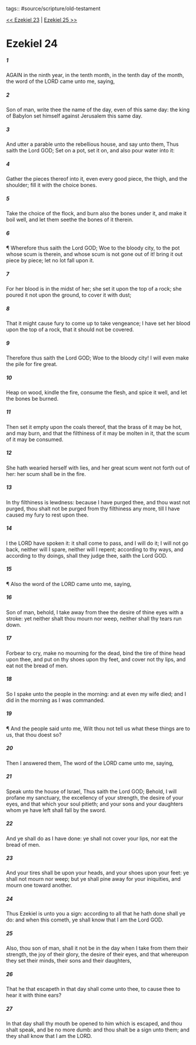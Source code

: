 tags:: #source/scripture/old-testament

[<< Ezekiel 23](/old-testament/26_Ezekiel/Ezekiel_23.md) | [Ezekiel 25 >>](/old-testament/26_Ezekiel/Ezekiel_25.md)

# Ezekiel 24

##### 1

AGAIN in the ninth year, in the tenth month, in the tenth day of the month, the word of the LORD came unto me, saying,

##### 2

Son of man, write thee the name of the day, even of this same day: the king of Babylon set himself against Jerusalem this same day.

##### 3

And utter a parable unto the rebellious house, and say unto them, Thus saith the Lord GOD; Set on a pot, set it on, and also pour water into it:

##### 4

Gather the pieces thereof into it, even every good piece, the thigh, and the shoulder; fill it with the choice bones.

##### 5

Take the choice of the flock, and burn also the bones under it, and make it boil well, and let them seethe the bones of it therein.

##### 6

¶ Wherefore thus saith the Lord GOD; Woe to the bloody city, to the pot whose scum is therein, and whose scum is not gone out of it! bring it out piece by piece; let no lot fall upon it.

##### 7

For her blood is in the midst of her; she set it upon the top of a rock; she poured it not upon the ground, to cover it with dust;

##### 8

That it might cause fury to come up to take vengeance; I have set her blood upon the top of a rock, that it should not be covered.

##### 9

Therefore thus saith the Lord GOD; Woe to the bloody city! I will even make the pile for fire great.

##### 10

Heap on wood, kindle the fire, consume the flesh, and spice it well, and let the bones be burned.

##### 11

Then set it empty upon the coals thereof, that the brass of it may be hot, and may burn, and that the filthiness of it may be molten in it, that the scum of it may be consumed.

##### 12

She hath wearied herself with lies, and her great scum went not forth out of her: her scum shall be in the fire.

##### 13

In thy filthiness is lewdness: because I have purged thee, and thou wast not purged, thou shalt not be purged from thy filthiness any more, till I have caused my fury to rest upon thee.

##### 14

I the LORD have spoken it: it shall come to pass, and I will do it; I will not go back, neither will I spare, neither will I repent; according to thy ways, and according to thy doings, shall they judge thee, saith the Lord GOD.

##### 15

¶ Also the word of the LORD came unto me, saying,

##### 16

Son of man, behold, I take away from thee the desire of thine eyes with a stroke: yet neither shalt thou mourn nor weep, neither shall thy tears run down.

##### 17

Forbear to cry, make no mourning for the dead, bind the tire of thine head upon thee, and put on thy shoes upon thy feet, and cover not thy lips, and eat not the bread of men.

##### 18

So I spake unto the people in the morning: and at even my wife died; and I did in the morning as I was commanded.

##### 19

¶ And the people said unto me, Wilt thou not tell us what these things are to us, that thou doest so?

##### 20

Then I answered them, The word of the LORD came unto me, saying,

##### 21

Speak unto the house of Israel, Thus saith the Lord GOD; Behold, I will profane my sanctuary, the excellency of your strength, the desire of your eyes, and that which your soul pitieth; and your sons and your daughters whom ye have left shall fall by the sword.

##### 22

And ye shall do as I have done: ye shall not cover your lips, nor eat the bread of men.

##### 23

And your tires shall be upon your heads, and your shoes upon your feet: ye shall not mourn nor weep; but ye shall pine away for your iniquities, and mourn one toward another.

##### 24

Thus Ezekiel is unto you a sign: according to all that he hath done shall ye do: and when this cometh, ye shall know that I am the Lord GOD.

##### 25

Also, thou son of man, shall it not be in the day when I take from them their strength, the joy of their glory, the desire of their eyes, and that whereupon they set their minds, their sons and their daughters,

##### 26

That he that escapeth in that day shall come unto thee, to cause thee to hear it with thine ears?

##### 27

In that day shall thy mouth be opened to him which is escaped, and thou shalt speak, and be no more dumb: and thou shalt be a sign unto them; and they shall know that I am the LORD.
